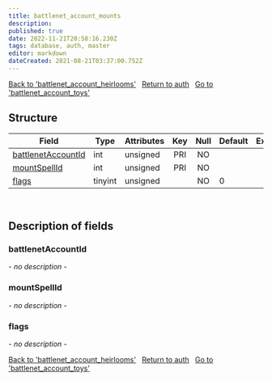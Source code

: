 ```yaml
---
title: battlenet_account_mounts
description: 
published: true
date: 2022-11-21T20:58:16.230Z
tags: database, auth, master
editor: markdown
dateCreated: 2021-08-21T03:37:00.752Z
---
```


<a href="https://trinitycore.info/en/database/master/auth/battlenet_account_heirlooms" class="mt-5 v-btn v-btn--depressed v-btn--flat v-btn--outlined theme--light v-size--default darkblue--text text--lighten-3"><span class="v-btn__content"><i aria-hidden="true" class="v-icon notranslate v-icon--left mdi mdi-arrow-left theme--light"></i><span>Back to 'battlenet_account_heirlooms'</span></span></a>&nbsp;&nbsp;&nbsp;<a href="https://trinitycore.info/en/database/master/auth/home" class="mt-5 v-btn v-btn--depressed v-btn--flat v-btn--outlined theme--light v-size--default darkblue--text text--lighten-3"><span class="v-btn__content"><i aria-hidden="true" class="v-icon notranslate v-icon--left mdi mdi-home-outline theme--light"></i><span>Return to auth</span></span></a>&nbsp;&nbsp;&nbsp;<a href="https://trinitycore.info/en/database/master/auth/battlenet_account_toys" class="mt-5 v-btn v-btn--depressed v-btn--flat v-btn--outlined theme--light v-size--default darkblue--text text--lighten-3"><span class="v-btn__content"><span>Go to 'battlenet_account_toys'</span><i aria-hidden="true" class="v-icon notranslate v-icon--right mdi mdi-arrow-right theme--light"></i></span></a>

## Structure

| Field | Type | Attributes | Key | Null | Default | Extra | Comment |
| --- | --- | --- | :---: | :---: | --- | --- | --- |
| [battlenetAccountId](#battlenetaccountid) | int | unsigned | PRI | NO |  |  |  |
| [mountSpellId](#mountspellid) | int | unsigned | PRI | NO |  |  |  |
| [flags](#flags) | tinyint | unsigned |  | NO | 0 |  |  |
&nbsp;
## Description of fields

### battlenetAccountId
*- no description -*
&nbsp;

### mountSpellId
*- no description -*
&nbsp;

### flags
*- no description -*
&nbsp;

<a href="https://trinitycore.info/en/database/master/auth/battlenet_account_heirlooms" class="mt-5 v-btn v-btn--depressed v-btn--flat v-btn--outlined theme--light v-size--default darkblue--text text--lighten-3"><span class="v-btn__content"><i aria-hidden="true" class="v-icon notranslate v-icon--left mdi mdi-arrow-left theme--light"></i><span>Back to 'battlenet_account_heirlooms'</span></span></a>&nbsp;&nbsp;&nbsp;<a href="https://trinitycore.info/en/database/master/auth/home" class="mt-5 v-btn v-btn--depressed v-btn--flat v-btn--outlined theme--light v-size--default darkblue--text text--lighten-3"><span class="v-btn__content"><i aria-hidden="true" class="v-icon notranslate v-icon--left mdi mdi-home-outline theme--light"></i><span>Return to auth</span></span></a>&nbsp;&nbsp;&nbsp;<a href="https://trinitycore.info/en/database/master/auth/battlenet_account_toys" class="mt-5 v-btn v-btn--depressed v-btn--flat v-btn--outlined theme--light v-size--default darkblue--text text--lighten-3"><span class="v-btn__content"><span>Go to 'battlenet_account_toys'</span><i aria-hidden="true" class="v-icon notranslate v-icon--right mdi mdi-arrow-right theme--light"></i></span></a>

